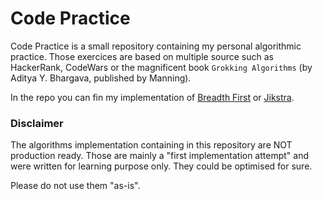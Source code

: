 # Code Practice

Code Practice is a small repository containing my personal algorithmic practice. Those exercices are based on multiple source such as HackerRank, CodeWars or the magnificent book `Grokking Algorithms` (by Aditya Y. Bhargava, published by Manning).

In the repo you can fin my implementation of [Breadth First](business/grokkingAlgorithms/breadthfirst.js) or [Jikstra](business/grokkingAlgorithms/jikstra.js).

### Disclaimer

The algorithms implementation containing in this repository are NOT production ready. Those are mainly a "first implementation attempt" and were written for learning purpose only. They could be optimised for sure.

Please do not use them "as-is".
